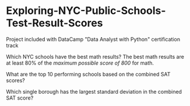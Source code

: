 # Exploring-NYC-Public-Schools-Test-Result-Scores
Project included with DataCamp "Data Analyst with Python" certification track

Which NYC schools have the best math results?
The best math results are at least 80% of the *maximum possible score of 800* for math.

What are the top 10 performing schools based on the combined SAT scores?

Which single borough has the largest standard deviation in the combined SAT score?


